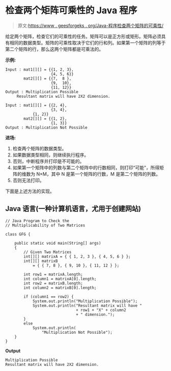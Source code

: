 # 检查两个矩阵可乘性的 Java 程序

> 原文:[https://www . geesforgeks . org/Java-程序检查两个矩阵的可乘性/](https://www.geeksforgeeks.org/java-program-to-check-the-multiplicability-of-two-matrices/)

给定两个矩阵，检查它们的可乘性的任务。矩阵可以是正方形或矩形。矩阵必须具有相同的数据类型。矩阵的可乘性取决于它们的行和列。如果第一个矩阵的列等于第二个矩阵的行，那么这两个矩阵都是可乘法的。

**示例:**

```
Input : mat1[][] = {{1, 2, 3}, 
                    {4, 5, 6}}
        mat2[][] = {{7,  8 }, 
                    {9,  10},
                    {11, 12}}
Output : Multiplication Possible
     Resultant matrix will have 2X2 dimension.

Input : mat1[][] = {{2, 4}, 
                    {3, 4},
            {1, 2}}
        mat2[][] = {{1, 2}, 
                    {1, 3}}       
Output : Multiplication Not Possible

```

**进场:**

1.  检查两个矩阵的数据类型。
2.  如果数据类型相同，则继续执行程序。
3.  否则，中断程序并打印是不可能的。
4.  如果第一个矩阵中的列数与第二个矩阵中的行数相同，则打印“可能”，所得矩阵的维数为 N×M，其中 N 是第一个矩阵的行数，M 是第二个矩阵的列数。
5.  否则无法打印。

下面是上述方法的实现。

## Java 语言(一种计算机语言，尤用于创建网站)

```
// Java Program to Check the 
// Multiplicability of Two Matrices

class GFG {

    public static void main(String[] args)
    {
        // Given Two Matrices
        int[][] matrixA = { { 1, 2, 3 }, { 4, 5, 6 } };
        int[][] matrixB
            = { { 7, 8 }, { 9, 10 }, { 11, 12 } };

        int row1 = matrixA.length;
        int column1 = matrixA[0].length;
        int row2 = matrixB.length;
        int column2 = matrixB[0].length;

        if (column1 == row2) {
            System.out.println("Multiplication Possible");
            System.out.println("Resultant matrix will have "
                               + row1 + "X" + column2
                               + " dimension.");
        }
        else
            System.out.println(
                "Multiplication Not Possible");
    }
}
```

**Output**

```
Multiplication Possible
Resultant matrix will have 2X2 dimension.

```
